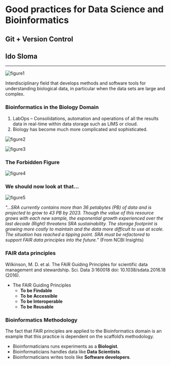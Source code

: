 # Good practices for Data Science and Bioinformatics
## Git + Version Control
## Ido Sloma

---------------------

![figure1](https://th.bing.com/th/id/R.9bed9c8dbc91562b70a22f1b94e15055?rik=Pmf4Ucjt2GIH2Q&riu=http%3a%2f%2fmcmero.github.io%2fimages%2fbioinformatics_venn.png&ehk=p2S4eWu9RFAAIHfmCmJ5QDrW9B0tohSK%2bYh%2be7boDZ0%3d&risl=&pid=ImgRaw&r=0&sres=1&sresct=1 "Bioinformatics Venn")

Interdisciplinary field that develops methods and software tools for understanding biological data, in particular when the data sets are large and complex.

### Bioinformatics in the Biology Domain
1. LabOps – Consolidations, automation and operations of all the results data in real-time within data storage such as LIMS or cloud.
2. Biology has become much more complicated and sophisticated.

![figure2](https://th.bing.com/th/id/R.c27806bcdbc3d2d8685d62c0dd3bd856?rik=U4BcmTYZJ6SF8A&riu=http%3a%2f%2fmms.businesswire.com%2fmedia%2f20170109006363%2fen%2f563449%2f5%2fNovaSeq6000.jpg&ehk=KM5rc8QqCgZ0nXrNLYc1Y6BmxFKFFCGW1sa6UZMyj2c%3d&risl=&pid=ImgRaw&r=0 "Illumina Introduces the NovaSeq Series")

![figure3](https://i.ytimg.com/vi/1gXS31XJhqc/maxresdefault.jpg "celigo image cytometer")

### The Forbidden Figure

![figure4](https://th.bing.com/th/id/OIP.fPumGo5YiKkihMbV1JTl4QHaFj?pid=ImgDet&rs=1)


### We should now look at that…

![figure5](https://i0.wp.com/ncbiinsights.ncbi.nlm.nih.gov/wp-content/uploads/2020/06/Sra_growth.png?resize=1200%2C826&ssl=1 "NIH’s Sequence Read Archive is the largest, most diverse collection of next generation sequencing data from human, non-human and microbial sources.")

_"…SRA currently contains more than 36 petabytes (PB) of data and is projected to grow to 43 PB by 2023. Though the value of this resource grows with each new sample, the exponential growth experienced over the last decade (Right) threatens SRA sustainability. The storage footprint is growing more costly to maintain and the data more difficult to use at scale. The situation has reached a tipping point. SRA must be refactored to support FAIR data principles into the future.”_ (From NCBI Insights)

### FAIR data principles
Wilkinson, M. D. et al. The FAIR Guiding Principles for scientific data management and stewardship. Sci. Data 3:160018 doi: 10.1038/sdata.2016.18 (2016).

- The FAIR Guiding Principles
  - **To be Findable**
  - **To be Accessible**
  - **To be Interoperable**
  - **To be Reusable**

### Bioinformatics Methodology

The fact that FAIR principles are applied to the Bioinformatics domain is an example that this practice is dependent on the scaffold’s methodology.

- Bioinformaticians runs experiments as a **Biologist**.
- Bioinformaticians handles data like **Data Scientists**.
- Bioinformaticians writes tools like **Software developers**.
